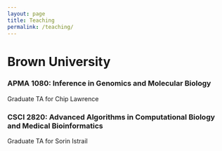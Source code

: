 ```yaml
---
layout: page
title: Teaching
permalink: /teaching/
---
```


# Brown University

### APMA 1080: Inference in Genomics and Molecular Biology
Graduate TA for Chip Lawrence

### CSCI 2820: Advanced Algorithms in Computational Biology and Medical Bioinformatics
Graduate TA for Sorin Istrail
